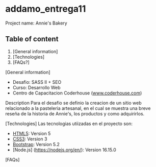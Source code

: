 # addamo_entrega11
Project name: Annie's Bakery

## Table of content
1. [General information]
2. [Technologies]
3. [FAQs?]

[General information]
* Desafio: SASS II + SEO
* Curso: Desarrollo Web
* Centro de Capacitacion Coderhouse (www.coderhouse.com)

Description
Para el desafio se definio la creacion de un sitio web relacionado a la pasteleria artesanal, en el cual se muestra una breve reseña de la historia de Annie's, los productos y como adquirirlos.

[Technologies]
Las tecnologias utiizadas en el proyecto son:
* [HTML5](https://dev.w3.org/html5/html-author/): Version 5 
* [CSS3](https://developer.mozilla.org/en-US/docs/Web/CSS): Version 3
* [Bootstrap](https://getbootstrap.com/): Version 5.2
* [Node.js] (https://nodejs.org/en/): Version 16.15.0

[FAQs]
